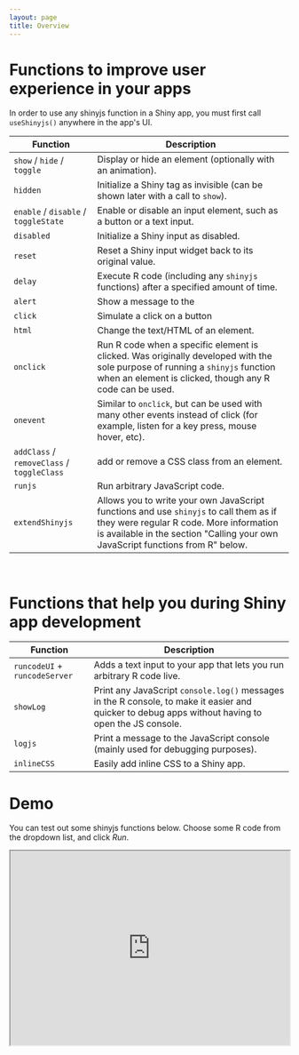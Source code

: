 ```yaml
---
layout: page
title: Overview
---
```


# Functions to improve user experience in your apps

In order to use any shinyjs function in a Shiny app, you must first call `useShinyjs()` anywhere in the app's UI.

| Function | Description |
|---------------------|----------------------------------------------------|
| `show` / `hide` / `toggle` | Display or hide an element (optionally with an animation). |
| `hidden` | Initialize a Shiny tag as invisible (can be shown later with a call to `show`). |
| `enable` / `disable` / `toggleState` | Enable or disable an input element, such as a button or a text input. |
| `disabled` | Initialize a Shiny input as disabled. |
| `reset` | Reset a Shiny input widget back to its original value. |
| `delay` | Execute R code (including any `shinyjs` functions) after a specified amount of time. |
| `alert` | Show a message to the  |
| `click` | Simulate a click on a button |
| `html` | Change the text/HTML of an element. |
| `onclick` | Run R code when a specific element is clicked. Was originally developed with the sole purpose of running a `shinyjs` function when an element is clicked, though any R code can be used. |
| `onevent` | Similar to `onclick`, but can be used with many other events instead of click (for example, listen for a key press, mouse hover, etc). |
| `addClass` / `removeClass` / `toggleClass` | add or remove a CSS class from an element. |
| `runjs` | Run arbitrary JavaScript code. |
| `extendShinyjs` | Allows you to write your own JavaScript functions and use `shinyjs` to call them as if they were regular R code. More information is available in the section "Calling your own JavaScript functions from R" below. |

<br/>

# Functions that help you during Shiny app development

| Function | Description |
|---------------------|----------------------------------------------------|
| `runcodeUI` + `runcodeServer` | Adds a text input to your app that lets you run arbitrary R code live. |
| `showLog` | Print any JavaScript `console.log()` messages in the R console, to make it easier and quicker to debug apps without having to open the JS console. |
| `logjs` | Print a message to the JavaScript console (mainly used for debugging purposes). |
| `inlineCSS` | Easily add inline CSS to a Shiny app. |

<h1 id="demo" class="linked-section">Demo</h1>

You can test out some shinyjs functions below. Choose some R code from the dropdown list, and click *Run*.

<iframe id="demo-iframe" src="https://daattali.com/shiny/shinyjs-mini-demo" scroll="no" width="100%" height="350px">
